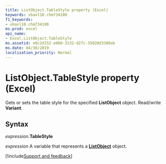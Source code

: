 ```yaml
---
title: ListObject.TableStyle property (Excel)
keywords: vbaxl10.chm734100
f1_keywords:
- vbaxl10.chm734100
ms.prod: excel
api_name:
- Excel.ListObject.TableStyle
ms.assetid: e9c2d152-e060-3132-d27c-35020d3380ab
ms.date: 04/30/2019
localization_priority: Normal
---
```



# ListObject.TableStyle property (Excel)

Gets or sets the table style for the specified **ListObject** object. Read/write **Variant**.


## Syntax

_expression_.**TableStyle**

_expression_ A variable that represents a **[ListObject](Excel.ListObject.md)** object.




[!include[Support and feedback](~/includes/feedback-boilerplate.md)]